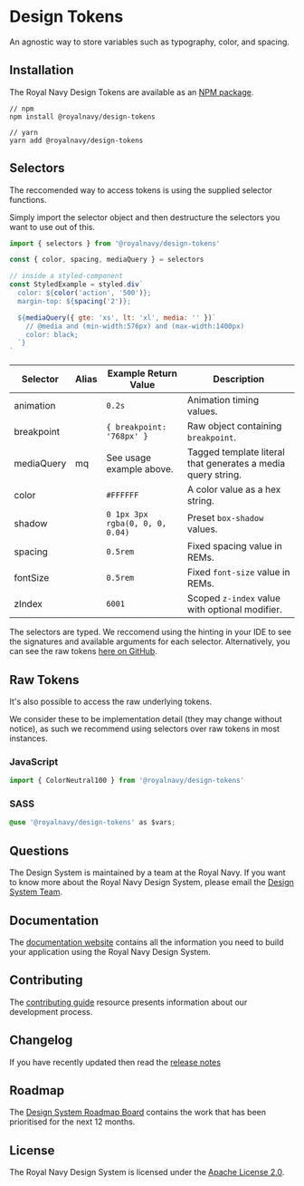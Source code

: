 # Design Tokens

An agnostic way to store variables such as typography, color, and spacing.

## Installation

The Royal Navy Design Tokens are available as an [NPM package](https://www.npmjs.com/package/@royalnavy/design-tokens).

```
// npm
npm install @royalnavy/design-tokens

// yarn
yarn add @royalnavy/design-tokens
```

## Selectors

The reccomended way to access tokens is using the supplied selector functions.

Simply import the selector object and then destructure the selectors you want to use out of this.

```javascript
import { selectors } from '@royalnavy/design-tokens'

const { color, spacing, mediaQuery } = selectors

// inside a styled-component
const StyledExample = styled.div`
  color: ${color('action', '500')};
  margin-top: ${spacing('2')};

  ${mediaQuery({ gte: 'xs', lt: 'xl', media: '' })`
    // @media and (min-width:576px) and (max-width:1400px)
    color: black;
  `}
`
```

| Selector   | Alias | Example Return Value            | Description                                                  |
| ---------- | ----- | ------------------------------- | ------------------------------------------------------------ |
| animation  |       | `0.2s`                          | Animation timing values.                                     |
| breakpoint |       | `{ breakpoint: '768px' }`       | Raw object containing `breakpoint`.                          |
| mediaQuery | mq    | See usage example above.        | Tagged template literal that generates a media query string. |
| color      |       | `#FFFFFF`                       | A color value as a hex string.                               |
| shadow     |       | `0 1px 3px rgba(0, 0, 0, 0.04)` | Preset `box-shadow` values.                                  |
| spacing    |       | `0.5rem`                        | Fixed spacing value in REMs.                                 |
| fontSize   |       | `0.5rem`                        | Fixed `font-size` value in REMs.                             |
| zIndex     |       | `6001`                          | Scoped `z-index` value with optional modifier.               |

The selectors are typed. We reccomend using the hinting in your IDE to see the signatures and available arguments for each selector. Alternatively, you can see the raw tokens [here on GitHub](https://github.com/Royal-Navy/design-system/tree/master/packages/design-tokens/src/tokens).

## Raw Tokens

It's also possible to access the raw underlying tokens.

We consider these to be implementation detail (they may change without notice), as such we recommend using selectors over raw tokens in most instances.

### JavaScript

```javascript
import { ColorNeutral100 } from '@royalnavy/design-tokens'
```

### SASS

```css
@use '@royalnavy/design-tokens' as $vars;
```

## Questions

The Design System is maintained by a team at the Royal Navy. If you want to know more about the Royal Navy Design System, please email the [Design System Team](mailto:design-system@royalnavy.io).

## Documentation

The [documentation website](https://docs.royalnavy.io/) contains all the information you need to build your application using the Royal Navy Design System.

## Contributing

The [contributing guide](https://github.com/Royal-Navy/design-system/blob/master/docs/contributing.md) resource presents information about our development process.

## Changelog

If you have recently updated then read the [release notes](https://github.com/Royal-Navy/design-system/releases)

## Roadmap

The [Design System Roadmap Board](https://github.com/Royal-Navy/design-system/projects/7) contains the work that has been prioritised for the next 12 months.

## License

The Royal Navy Design System is licensed under the [Apache License 2.0](https://github.com/Royal-Navy/design-system/blob/master/LICENSE).
